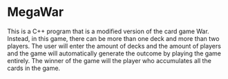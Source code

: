 # MegaWar

This is a C++ program that is a modified version of the card game War. Instead, in this game, there can be more than one deck and more than two players. 
The user will enter the amount of decks and the amount of players and the game will automatically generate the outcome by playing the game entirely. The winner of the game will the player who accumulates all the cards in the game.
